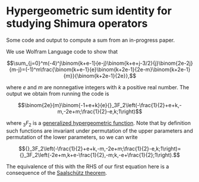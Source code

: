 # Hypergeometric sum identity for studying Shimura operators
Some code and output to compute a sum from an in-progress paper.

We use Wolfram Language code to show that 

$$\sum_{j=0}^m(-4)^j\binom{k+e-1}{e-j}\binom{k+e+j-3/2}{j}\binom{2e-2j}{m-j}=(-1)^m\frac{\binom{k+e-1}{e}\binom{k+2e-1}{2e-m}\binom{k+2e-1}{m}}{\binom{k+2e-1}{2e}},$$

where $e$ and $m$ are nonnegative integers with $k$ a positive real number. The output we obtain from running the code is

$$\binom{2e}{m}\binom{-1+e+k}{e}{}_3F_2\left(-\frac{1}{2}+e+k,-m,-2e+m;\frac{1}{2}-e,k;1\right)$$

where ${}_3F_2$ is a [generalized hypergeometric function](https://en.wikipedia.org/wiki/Generalized_hypergeometric_function). Note that by definition such functions are invariant under permutation of the upper parameters and permutation of the lower parameters, so we can write

$${}_3F_2\left(-\frac{1}{2}+e+k,-m,-2e+m;\frac{1}{2}-e,k;1\right)={}_3F_2\left(-2e+m,k+e-\frac{1}{2},-m;k,-e+\frac{1}{2};1\right).$$

The equivalence of this with the RHS of our first equation here is a consequence of the [Saalschütz theorem](https://mathworld.wolfram.com/SaalschuetzsTheorem.html).
